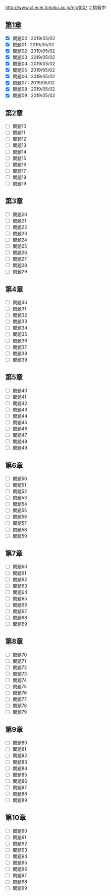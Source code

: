 http://www.cl.ecei.tohoku.ac.jp/nlp100/ に挑戦中

## [第1章](https://github.com/irtfrm/NLP100/tree/master/ch1)
- [x] 問題00 : 2019/05/02
- [x] 問題01 : 2019/05/02
- [x] 問題02 : 2019/05/02
- [x] 問題03 : 2019/05/02
- [x] 問題04 : 2019/05/02
- [x] 問題05 : 2019/05/02
- [x] 問題06 : 2019/05/02
- [x] 問題07 : 2019/05/02
- [x] 問題08 : 2019/05/02
- [x] 問題09 : 2019/05/02
## 第2章
- [ ] 問題10
- [ ] 問題11
- [ ] 問題12
- [ ] 問題13
- [ ] 問題14
- [ ] 問題15
- [ ] 問題16
- [ ] 問題17
- [ ] 問題18
- [ ] 問題19
## 第3章
- [ ] 問題20
- [ ] 問題21
- [ ] 問題22
- [ ] 問題23
- [ ] 問題24
- [ ] 問題25
- [ ] 問題26
- [ ] 問題27
- [ ] 問題28
- [ ] 問題29
## 第4章
- [ ] 問題30
- [ ] 問題31
- [ ] 問題32
- [ ] 問題33
- [ ] 問題34
- [ ] 問題35
- [ ] 問題36
- [ ] 問題37
- [ ] 問題38
- [ ] 問題39
## 第5章
- [ ] 問題40
- [ ] 問題41
- [ ] 問題42
- [ ] 問題43
- [ ] 問題44
- [ ] 問題45
- [ ] 問題46
- [ ] 問題47
- [ ] 問題48
- [ ] 問題49
## 第6章
- [ ] 問題50
- [ ] 問題51
- [ ] 問題52
- [ ] 問題53
- [ ] 問題54
- [ ] 問題55
- [ ] 問題56
- [ ] 問題57
- [ ] 問題58
- [ ] 問題59
## 第7章
- [ ] 問題60
- [ ] 問題61
- [ ] 問題62
- [ ] 問題63
- [ ] 問題64
- [ ] 問題65
- [ ] 問題66
- [ ] 問題67
- [ ] 問題68
- [ ] 問題69
## 第8章
- [ ] 問題70
- [ ] 問題71
- [ ] 問題72
- [ ] 問題73
- [ ] 問題74
- [ ] 問題75
- [ ] 問題76
- [ ] 問題77
- [ ] 問題78
- [ ] 問題79
## 第9章
- [ ] 問題80
- [ ] 問題81
- [ ] 問題82
- [ ] 問題83
- [ ] 問題84
- [ ] 問題85
- [ ] 問題86
- [ ] 問題87
- [ ] 問題88
- [ ] 問題89
## 第10章
- [ ] 問題90
- [ ] 問題91
- [ ] 問題92
- [ ] 問題93
- [ ] 問題94
- [ ] 問題95
- [ ] 問題96
- [ ] 問題97
- [ ] 問題98
- [ ] 問題99
